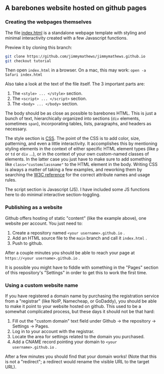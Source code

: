 

A barebones website hosted on github pages
------------------------------------------

### Creating the webpages themselves

The file [index.html](index.html) is a standalone webpage template with styling and minimal interactivity created with a few Javascript functions.

Preview it by cloning this branch:

```bash
git clone https://github.com/jimmymathews/jimmymathews.github.io
git checkout tutorial
```

Then open `index.html` in a browser. On a mac, this may work: `open -a Safari index.html`

Also take a look at the text of the file itself. The 3 important parts are:

1. The `<style> ... </style>` section.
2. The `<script> ... </script>` section.
3. The `<body> ... </body>` section.

The body should be as close as possible to barebones HTML. This is just a bunch of text, hierarchically organized into sections (`div` elements, sometimes `span`), incorporating tables, lists, paragraphs, and headers as necessary.

The style section is [CSS](https://www.w3schools.com/cssref/). The point of the CSS is to add color, size, patterning, and even a little interactivity. It accomplishes this by mentioning styling elements in the context of either specific HTML element types (like `p` or `td` or `div` ...), or in the context of your own custom-named classes of elements. In the latter case you just have to make sure to add something like `class="customclassname"` to the HTML element in the body. Writing CSS is always a matter of taking a few examples, and reworking them by searching the [W3C reference](https://www.w3schools.com/cssref/) for the correct attribute names and usage rules.

The script section is Javascript (JS). I have included some JS functions here to do minimal interactive section-toggling.

### Publishing as a website

Github offers hosting of static "content" (like the example above), one website per account. You just need to:

1. Create a repository named `<your username>.github.io` .
2. Add an HTML source file to the `main` branch and call it `index.html` .
3. Push to github.

After a couple minutes you should be able to reach your page at `https://<your username>.github.io` .

It is possible you might have to fiddle with something in the "Pages" section of this repository's "Settings" in order to get this to work the first time.

### Using a custom website name

If you have registered a domain name by purchasing the registration service from a "registrar" (like NoIP, Namecheap, or GoDaddy), you should be able to make it point to your website hosted on github. This used to be a somewhat complicated process, but these days it should not be that hard:

1. Fill out the "custom domain" text field under Github -> the repository -> Settings -> Pages.
2. Log in to your account with the registrar.
3. Locate the area for settings related to the domain you purchased.
4. Add a CNAME record pointing your domain to `<your username>.github.io` .

After a few minutes you should find that your domain works! (Note that this is not a "redirect"; a redirect would rename the visible URL to the target URL).


